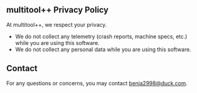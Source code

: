## multitool++ Privacy Policy

At multitool++, we respect your privacy.

- We do not collect any telemetry (crash reports, machine specs, etc.) while you are using this software.
- We do not collect any personal data while you are using this software.

## Contact

For any questions or concerns, you may contact [benja2998@duck.com](https://example.com).
